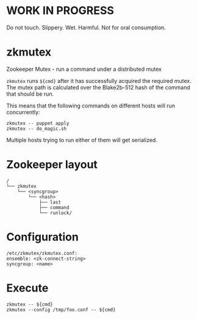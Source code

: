# WORK IN PROGRESS

Do not touch. Slippery. Wet. Harmful. Not for oral consumption.

# zkmutex

Zookeeper Mutex - run a command under a distributed mutex

`zkmutex` runs `${cmd}` after it has successfully acquired the
required mutex. The mutex path is calculated over the Blake2b-512
hash of the command that should be run.

This means that the following commands on different hosts will run
concurrently:

```
zkmutex -- puppet apply
zkmutex -- do_magic.sh
```

Multiple hosts trying to run either of them will get serialized.

# Zookeeper layout

```
/
└── zkmutex
    └── <syncgroup>
        └── <hash>
            ├── last
            ├── command
            └── runlock/
```

# Configuration

```
/etc/zkmutex/zkmutex.conf:
ensemble: <zk-connect-string>
syncgroup: <name>
```

# Execute

```
zkmutex -- ${cmd}
zkmutex --config /tmp/foo.conf -- ${cmd}
```
